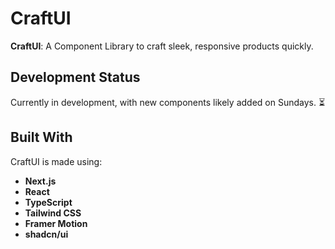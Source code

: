 # CraftUI

**CraftUI**: A Component Library to craft sleek, responsive products quickly.

## Development Status

Currently in development, with new components likely added on Sundays. ⏳

## Built With

CraftUI is made using:

- **Next.js**
- **React**
- **TypeScript**
- **Tailwind CSS**
- **Framer Motion**
- **shadcn/ui**
